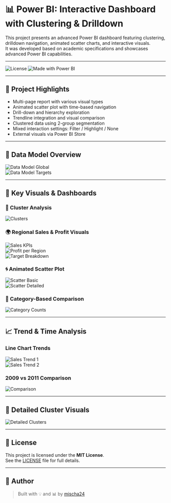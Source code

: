 # 📊 Power BI: Interactive Dashboard with Clustering & Drilldown

This project presents an advanced Power BI dashboard featuring clustering, drilldown navigation, animated scatter charts, and interactive visuals.  
It was developed based on academic specifications and showcases advanced Power BI capabilities.

---

![License](https://img.shields.io/badge/license-MIT-green)
![Made with Power BI](https://img.shields.io/badge/made%20with-Power%20BI-yellow)

---

## 🔧 Project Highlights

- Multi-page report with various visual types
- Animated scatter plot with time-based navigation
- Drill-down and hierarchy exploration
- Trendline integration and visual comparison
- Clustered data using 2-group segmentation
- Mixed interaction settings: Filter / Highlight / None
- External visuals via Power BI Store

---

## 🧩 Data Model Overview

![Data Model Global](screenshots/data-model-overview-global.png)  
![Data Model Targets](screenshots/data-model-targets.png)

---

## 📌 Key Visuals & Dashboards

### 📍 Cluster Analysis
![Clusters](screenshots/clusters-analysis.png)

### 🌍 Regional Sales & Profit Visuals
![Sales KPIs](screenshots/sales-performance-visuals.png)  
![Profit per Region](screenshots/regional-profit-analysis.png)  
![Target Breakdown](screenshots/country-sales-targets.png)

### 🌀 Animated Scatter Plot
![Scatter Basic](screenshots/animated-scatter-profit-sales.png)  
![Scatter Detailed](screenshots/animated-scatter-with-categories.png)

### 🧮 Category-Based Comparison
![Category Counts](screenshots/category-counts-by-country.png)

---

## 📈 Trend & Time Analysis

### Line Chart Trends
![Sales Trend 1](screenshots/sales-trend-by-year.png)  
![Sales Trend 2](screenshots/extended-sales-trend.png)

### 2009 vs 2011 Comparison
![Comparison](screenshots/comparison-2009-vs-2011-sales.png)

---

## 🔬 Detailed Cluster Visuals

![Detailed Clusters](screenshots/clusters-detailed-analysis.png)

---

## 📄 License

This project is licensed under the **MIT License**.  
See the [LICENSE](LICENSE) file for full details.

---

## 👤 Author

> Built with 💡 and 📊 by [mischa24](https://github.com/mischa24)
